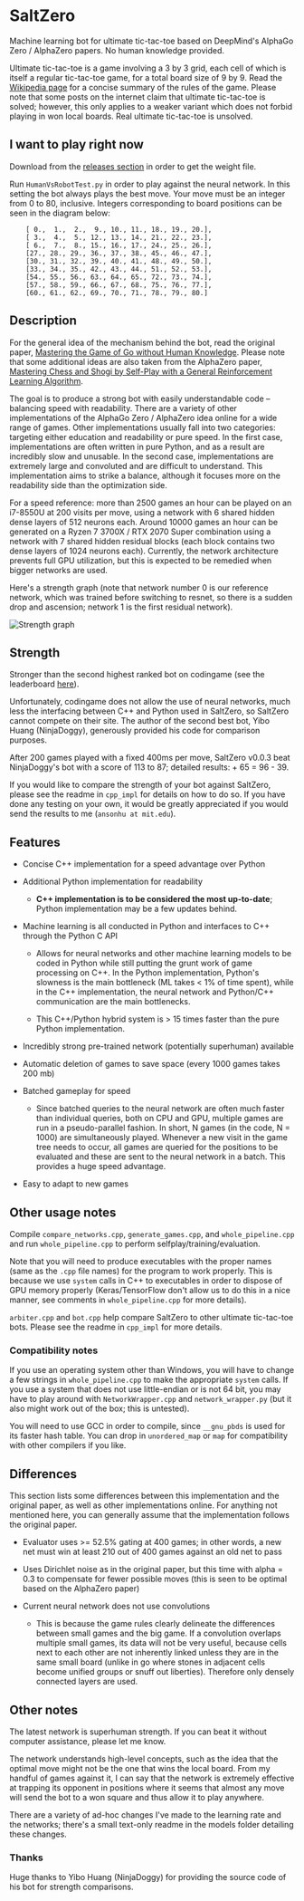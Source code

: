 SaltZero
=======

Machine learning bot for ultimate tic-tac-toe based on DeepMind's AlphaGo Zero / AlphaZero papers. No human knowledge provided.

Ultimate tic-tac-toe is a game involving a 3 by 3 grid, each cell of which is itself a regular tic-tac-toe game, for a total board size of 9 by 9. Read the [Wikipedia page](https://en.wikipedia.org/wiki/Ultimate_tic-tac-toe) for a concise summary of the rules of the game. Please note that some posts on the internet claim that ultimate tic-tac-toe is solved; however, this only applies to a weaker variant which does not forbid playing in won local boards. Real ultimate tic-tac-toe is unsolved.

## I want to play right now

Download from the [releases section](https://github.com/farmersrice/saltzero/releases) in order to get the weight file.

Run `HumanVsRobotTest.py` in order to play against the neural network. In this setting the bot always plays the best move. Your move must be an integer from 0 to 80, inclusive. Integers corresponding to board positions can be seen in the diagram below: 


		[ 0.,  1.,  2.,  9., 10., 11., 18., 19., 20.],
		[ 3.,  4.,  5., 12., 13., 14., 21., 22., 23.],
		[ 6.,  7.,  8., 15., 16., 17., 24., 25., 26.],
		[27., 28., 29., 36., 37., 38., 45., 46., 47.],
		[30., 31., 32., 39., 40., 41., 48., 49., 50.],
		[33., 34., 35., 42., 43., 44., 51., 52., 53.],
		[54., 55., 56., 63., 64., 65., 72., 73., 74.],
		[57., 58., 59., 66., 67., 68., 75., 76., 77.],
		[60., 61., 62., 69., 70., 71., 78., 79., 80.]


## Description

For the general idea of the mechanism behind the bot, read the original paper, [Mastering the Game of Go without Human Knowledge](https://discovery.ucl.ac.uk/id/eprint/10045895/1/agz_unformatted_nature.pdf). Please note that some additional ideas are also taken from the AlphaZero paper, [Mastering Chess and Shogi by Self-Play with a General Reinforcement Learning Algorithm](https://arxiv.org/pdf/1712.01815.pdf). 

The goal is to produce a strong bot with easily understandable code – balancing speed with readability. There are a variety of other implementations of the AlphaGo Zero / AlphaZero idea online for a wide range of games. Other implementations usually fall into two categories: targeting either education and readability or pure speed. In the first case, implementations are often written in pure Python, and as a result are incredibly slow and unusable. In the second case, implementations are extremely large and convoluted and are difficult to understand. This implementation aims to strike a balance, although it focuses more on the readability side than the optimization side.

For a speed reference: more than 2500 games an hour can be played on an i7-8550U at 200 visits per move, using a network with 6 shared hidden dense layers of 512 neurons each. Around 10000 games an hour can be generated on a Ryzen 7 3700X / RTX 2070 Super combination using a network with 7 shared hidden residual blocks (each block contains two dense layers of 1024 neurons each). Currently, the network architecture prevents full GPU utilization, but this is expected to be remedied when bigger networks are used.

Here's a strength graph (note that network number 0 is our reference network, which was trained before switching to resnet, so there is a sudden drop and ascension; network 1 is the first residual network).

![Strength graph](https://i.imgur.com/d0tFurd.png "Strength graph")

## Strength

Stronger than the second highest ranked bot on codingame (see the leaderboard [here](https://www.codingame.com/multiplayer/bot-programming/tic-tac-toe/leaderboard)). 

Unfortunately, codingame does not allow the use of neural networks, much less the interfacing between C++ and Python used in SaltZero, so SaltZero cannot compete on their site. The author of the second best bot, Yibo Huang (NinjaDoggy), generously provided his code for comparison purposes.

After 200 games played with a fixed 400ms per move, SaltZero v0.0.3 beat NinjaDoggy's bot with a score of 113 to 87; detailed results: + 65 = 96 - 39. 

If you would like to compare the strength of your bot against SaltZero, please see the readme in `cpp_impl` for details on how to do so. If you have done any testing on your own, it would be greatly appreciated if you would send the results to me (`ansonhu at mit.edu`).

## Features

- Concise C++ implementation for a speed advantage over Python

- Additional Python implementation for readability

	- **C++ implementation is to be considered the most up-to-date**; Python implementation may be a few updates behind.

- Machine learning is all conducted in Python and interfaces to C++ through the Python C API

    - Allows for neural networks and other machine learning models to be coded in Python while still putting the grunt work of game processing on C++. In the Python implementation, Python's slowness is the main bottleneck (ML takes < 1% of time spent), while in the C++ implementation, the neural network and Python/C++ communication are the main bottlenecks.

    - This C++/Python hybrid system is > 15 times faster than the pure Python implementation.

- Incredibly strong pre-trained network (potentially superhuman) available

- Automatic deletion of games to save space (every 1000 games takes 200 mb)

- Batched gameplay for speed

    - Since batched queries to the neural network are often much faster than individual queries, both on CPU and GPU, multiple games are run in a pseudo-parallel fashion. In short, N games (in the code, N = 1000) are simultaneously played. Whenever a new visit in the game tree needs to occur, all games are queried for the positions to be evaluated and these are sent to the neural network in a batch. This provides a huge speed advantage. 

- Easy to adapt to new games 

## Other usage notes

Compile `compare_networks.cpp`, `generate_games.cpp`, and `whole_pipeline.cpp` and run `whole_pipeline.cpp` to perform selfplay/training/evaluation.

Note that you will need to produce executables with the proper names (same as the `.cpp` file names) for the program to work properly. This is because we use `system` calls in C++ to executables in order to dispose of GPU memory properly (Keras/TensorFlow don't allow us to do this in a nice manner, see comments in `whole_pipeline.cpp` for more details).

`arbiter.cpp` and `bot.cpp` help compare SaltZero to other ultimate tic-tac-toe bots. Please see the readme in `cpp_impl` for more details.

### Compatibility notes

If you use an operating system other than Windows, you will have to change a few strings in `whole_pipeline.cpp` to make the appropriate `system` calls. If you use a system that does not use little-endian or is not 64 bit, you may have to play around with `NetworkWrapper.cpp` and `network_wrapper.py` (but it also might work out of the box; this is untested).

You will need to use GCC in order to compile, since `__gnu_pbds` is used for its faster hash table. You can drop in `unordered_map` or `map` for compatibility with other compilers if you like.

## Differences

This section lists some differences between this implementation and the original paper, as well as other implementations online. For anything not mentioned here, you can generally assume that the implementation follows the original paper.

- Evaluator uses >= 52.5% gating at 400 games; in other words, a new net must win at least 210 out of 400 games against an old net to pass

- Uses Dirichlet noise as in the original paper, but this time with alpha = 0.3 to compensate for fewer possible moves (this is seen to be optimal based on the AlphaZero paper)

- Current neural network does not use convolutions

    - This is because the game rules clearly delineate the differences between small games and the big game. If a convolution overlaps multiple small games, its data will not be very useful, because cells next to each other are not inherently linked unless they are in the same small board (unlike in go where stones in adjacent cells become unified groups or snuff out liberties). Therefore only densely connected layers are used.

## Other notes

The latest network is superhuman strength. If you can beat it without computer assistance, please let me know.

The network understands high-level concepts, such as the idea that the optimal move might not be the one that wins the local board. From my handful of games against it, I can say that the network is extremely effective at trapping its opponent in positions where it seems that almost any move will send the bot to a won square and thus allow it to play anywhere. 

There are a variety of ad-hoc changes I've made to the learning rate and the networks; there's a small text-only readme in the models folder detailing these changes.

### Thanks

Huge thanks to Yibo Huang (NinjaDoggy) for providing the source code of his bot for strength comparisons.